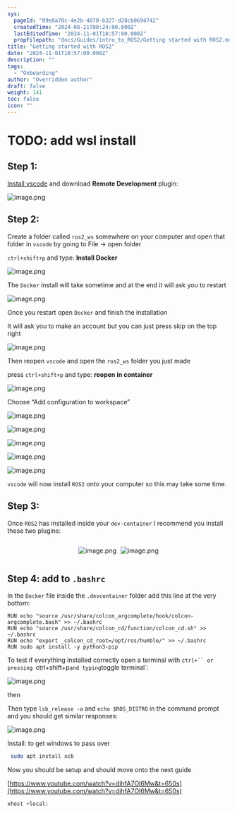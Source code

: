 ```yaml
---
sys:
  pageId: "89e0a78c-4e2b-4070-b327-d28cb0694742"
  createdTime: "2024-08-21T00:24:00.000Z"
  lastEditedTime: "2024-11-01T18:57:00.000Z"
  propFilepath: "docs/Guides/intro_to_ROS2/Getting started with ROS2.md"
title: "Getting started with ROS2"
date: "2024-11-01T18:57:00.000Z"
description: ""
tags:
  - "Onboarding"
author: "Overridden author"
draft: false
weight: 141
toc: false
icon: ""
---
```


# TODO: add wsl install

## Step 1:

[Install vscode](https://code.visualstudio.com/download) and download **Remote Development** plugin:

![image.png](https://prod-files-secure.s3.us-west-2.amazonaws.com/d518164a-d88e-44d1-a4ee-3adb3bd8bce0/efb52993-1881-4a40-b95e-6f020334f022/image.png?X-Amz-Algorithm=AWS4-HMAC-SHA256&X-Amz-Content-Sha256=UNSIGNED-PAYLOAD&X-Amz-Credential=ASIAZI2LB466UWJTJKQW%2F20250427%2Fus-west-2%2Fs3%2Faws4_request&X-Amz-Date=20250427T131547Z&X-Amz-Expires=3600&X-Amz-Security-Token=IQoJb3JpZ2luX2VjEMP%2F%2F%2F%2F%2F%2F%2F%2F%2F%2FwEaCXVzLXdlc3QtMiJIMEYCIQDWCVa%2BaMu6RRaGT9YeGSLOI1T%2BiXyaXUw%2FJEh7y9nMMQIhAJmJr9wbV2Un50tXfdua1%2FSBpWzVkJ2DvhcxnXnAO06YKv8DCFwQABoMNjM3NDIzMTgzODA1IgyjY5jc%2FbmoKEQLgPAq3AMI8ik7cVbngAlGpwRJGuiyWuFr4UrZTEp4EsZc0UtBooh1LYQOxhkr81UCAE8zJoODOU0KAXTeZFdgoYPewFs%2BE98jWgKZH7oVmqKFMQccd3TkYp%2BmSjGRzrs%2BquT79E4niFqGdB7eCunXQCjoFq167Rb08X%2FjbFMunok74hJWpOSc%2B%2BbACLMG7KX5TfJC3X%2FRNaqdUxQ8zBT1esOsHducgObx4gi4GWRrxGqjFSjMoVWAkE7vR8b5K9DbmHpUd3Z141tSHBSZyxPe8TWnNAaENjiVnre9nuQRB5ELBefPIFKDUCED%2BrkZPOdy4SqtYccLULekyMTy9kC9Q5jcEEMf%2F2ymIv0QgcyMuYzS1J9HzDgUssuFFYH3SZfbzQ9VX1LsaJk3Fvz0fjAeOaM5GToLkCbsBESw6rPGyBur3nZ2boDe7p4o6fbRVkcjRSeZDD99YIxuEfXn8e38ZIwCFjJW6tUNchEB8gPsU%2BOOY4zck0Zv3OhZZZ2%2FI2J%2BYPqWsi3yD%2FqugT4O9NBYkm6Y1ujYsFd28R%2BVqROiTF9ZJk%2BDXzYnURXJyfhBTsyx1%2Fjw053eF%2FcWcmPzSqf29b1wHF9SOTo54gKg1IWs%2Bpc3VC%2FkA9Byr3E7K4f7XCrwETD5i7jABjqkAYD8EIS0rGlpgjDHq0bi1JsEczxs%2BW9B2luS%2F0lGfYabnMRFeJoSihdXg%2FgemhSjpl9xe%2FjHHzrhIuub%2FAcHJGUNOFBP44bDhyk3ElhQY%2FduE7oaZuYOlPISjCUkh3bVPuoL6ICRo2mdEOMchy%2FOk06Jjy44rESAUAFm1QYYLYxbtE99fa36fd4X1SmCIbUUBxj9t6BhyGohhHX3Mv2KbxT98ZCz&X-Amz-Signature=e337ef83775cd9718c5d320273def79dd8e09308f68db015682efe5a12862f39&X-Amz-SignedHeaders=host&x-id=GetObject)

## Step 2:

Create a folder called `ros2_ws` somewhere on your computer and open that folder in `vscode` by going to File → open folder 

`ctrl+shift+p` and type: **Install Docker**

![image.png](https://prod-files-secure.s3.us-west-2.amazonaws.com/d518164a-d88e-44d1-a4ee-3adb3bd8bce0/2269dc0e-1cd5-47ff-bceb-c04ad9b2eab0/image.png?X-Amz-Algorithm=AWS4-HMAC-SHA256&X-Amz-Content-Sha256=UNSIGNED-PAYLOAD&X-Amz-Credential=ASIAZI2LB466UWJTJKQW%2F20250427%2Fus-west-2%2Fs3%2Faws4_request&X-Amz-Date=20250427T131547Z&X-Amz-Expires=3600&X-Amz-Security-Token=IQoJb3JpZ2luX2VjEMP%2F%2F%2F%2F%2F%2F%2F%2F%2F%2FwEaCXVzLXdlc3QtMiJIMEYCIQDWCVa%2BaMu6RRaGT9YeGSLOI1T%2BiXyaXUw%2FJEh7y9nMMQIhAJmJr9wbV2Un50tXfdua1%2FSBpWzVkJ2DvhcxnXnAO06YKv8DCFwQABoMNjM3NDIzMTgzODA1IgyjY5jc%2FbmoKEQLgPAq3AMI8ik7cVbngAlGpwRJGuiyWuFr4UrZTEp4EsZc0UtBooh1LYQOxhkr81UCAE8zJoODOU0KAXTeZFdgoYPewFs%2BE98jWgKZH7oVmqKFMQccd3TkYp%2BmSjGRzrs%2BquT79E4niFqGdB7eCunXQCjoFq167Rb08X%2FjbFMunok74hJWpOSc%2B%2BbACLMG7KX5TfJC3X%2FRNaqdUxQ8zBT1esOsHducgObx4gi4GWRrxGqjFSjMoVWAkE7vR8b5K9DbmHpUd3Z141tSHBSZyxPe8TWnNAaENjiVnre9nuQRB5ELBefPIFKDUCED%2BrkZPOdy4SqtYccLULekyMTy9kC9Q5jcEEMf%2F2ymIv0QgcyMuYzS1J9HzDgUssuFFYH3SZfbzQ9VX1LsaJk3Fvz0fjAeOaM5GToLkCbsBESw6rPGyBur3nZ2boDe7p4o6fbRVkcjRSeZDD99YIxuEfXn8e38ZIwCFjJW6tUNchEB8gPsU%2BOOY4zck0Zv3OhZZZ2%2FI2J%2BYPqWsi3yD%2FqugT4O9NBYkm6Y1ujYsFd28R%2BVqROiTF9ZJk%2BDXzYnURXJyfhBTsyx1%2Fjw053eF%2FcWcmPzSqf29b1wHF9SOTo54gKg1IWs%2Bpc3VC%2FkA9Byr3E7K4f7XCrwETD5i7jABjqkAYD8EIS0rGlpgjDHq0bi1JsEczxs%2BW9B2luS%2F0lGfYabnMRFeJoSihdXg%2FgemhSjpl9xe%2FjHHzrhIuub%2FAcHJGUNOFBP44bDhyk3ElhQY%2FduE7oaZuYOlPISjCUkh3bVPuoL6ICRo2mdEOMchy%2FOk06Jjy44rESAUAFm1QYYLYxbtE99fa36fd4X1SmCIbUUBxj9t6BhyGohhHX3Mv2KbxT98ZCz&X-Amz-Signature=6280d325303b0066395d9a0783f7ad5fa9dd8ee0178410adcbcdaaad3430d411&X-Amz-SignedHeaders=host&x-id=GetObject)

The `Docker` install will take sometime and at the end it will ask you to restart

![image.png](https://prod-files-secure.s3.us-west-2.amazonaws.com/d518164a-d88e-44d1-a4ee-3adb3bd8bce0/ed233f78-be33-4b1f-b89c-9c346c0e961e/image.png?X-Amz-Algorithm=AWS4-HMAC-SHA256&X-Amz-Content-Sha256=UNSIGNED-PAYLOAD&X-Amz-Credential=ASIAZI2LB466UWJTJKQW%2F20250427%2Fus-west-2%2Fs3%2Faws4_request&X-Amz-Date=20250427T131547Z&X-Amz-Expires=3600&X-Amz-Security-Token=IQoJb3JpZ2luX2VjEMP%2F%2F%2F%2F%2F%2F%2F%2F%2F%2FwEaCXVzLXdlc3QtMiJIMEYCIQDWCVa%2BaMu6RRaGT9YeGSLOI1T%2BiXyaXUw%2FJEh7y9nMMQIhAJmJr9wbV2Un50tXfdua1%2FSBpWzVkJ2DvhcxnXnAO06YKv8DCFwQABoMNjM3NDIzMTgzODA1IgyjY5jc%2FbmoKEQLgPAq3AMI8ik7cVbngAlGpwRJGuiyWuFr4UrZTEp4EsZc0UtBooh1LYQOxhkr81UCAE8zJoODOU0KAXTeZFdgoYPewFs%2BE98jWgKZH7oVmqKFMQccd3TkYp%2BmSjGRzrs%2BquT79E4niFqGdB7eCunXQCjoFq167Rb08X%2FjbFMunok74hJWpOSc%2B%2BbACLMG7KX5TfJC3X%2FRNaqdUxQ8zBT1esOsHducgObx4gi4GWRrxGqjFSjMoVWAkE7vR8b5K9DbmHpUd3Z141tSHBSZyxPe8TWnNAaENjiVnre9nuQRB5ELBefPIFKDUCED%2BrkZPOdy4SqtYccLULekyMTy9kC9Q5jcEEMf%2F2ymIv0QgcyMuYzS1J9HzDgUssuFFYH3SZfbzQ9VX1LsaJk3Fvz0fjAeOaM5GToLkCbsBESw6rPGyBur3nZ2boDe7p4o6fbRVkcjRSeZDD99YIxuEfXn8e38ZIwCFjJW6tUNchEB8gPsU%2BOOY4zck0Zv3OhZZZ2%2FI2J%2BYPqWsi3yD%2FqugT4O9NBYkm6Y1ujYsFd28R%2BVqROiTF9ZJk%2BDXzYnURXJyfhBTsyx1%2Fjw053eF%2FcWcmPzSqf29b1wHF9SOTo54gKg1IWs%2Bpc3VC%2FkA9Byr3E7K4f7XCrwETD5i7jABjqkAYD8EIS0rGlpgjDHq0bi1JsEczxs%2BW9B2luS%2F0lGfYabnMRFeJoSihdXg%2FgemhSjpl9xe%2FjHHzrhIuub%2FAcHJGUNOFBP44bDhyk3ElhQY%2FduE7oaZuYOlPISjCUkh3bVPuoL6ICRo2mdEOMchy%2FOk06Jjy44rESAUAFm1QYYLYxbtE99fa36fd4X1SmCIbUUBxj9t6BhyGohhHX3Mv2KbxT98ZCz&X-Amz-Signature=0b77b42fb6014d67fad59d87d0ec9a44b1033ec2440b530bf705965298313c45&X-Amz-SignedHeaders=host&x-id=GetObject)

Once you restart open `Docker` and finish the installation

It will ask you to make an account but you can just press skip on the top right

![image.png](https://prod-files-secure.s3.us-west-2.amazonaws.com/d518164a-d88e-44d1-a4ee-3adb3bd8bce0/21010ad9-1659-4fd9-9f59-9932a09b2a3d/image.png?X-Amz-Algorithm=AWS4-HMAC-SHA256&X-Amz-Content-Sha256=UNSIGNED-PAYLOAD&X-Amz-Credential=ASIAZI2LB466UWJTJKQW%2F20250427%2Fus-west-2%2Fs3%2Faws4_request&X-Amz-Date=20250427T131547Z&X-Amz-Expires=3600&X-Amz-Security-Token=IQoJb3JpZ2luX2VjEMP%2F%2F%2F%2F%2F%2F%2F%2F%2F%2FwEaCXVzLXdlc3QtMiJIMEYCIQDWCVa%2BaMu6RRaGT9YeGSLOI1T%2BiXyaXUw%2FJEh7y9nMMQIhAJmJr9wbV2Un50tXfdua1%2FSBpWzVkJ2DvhcxnXnAO06YKv8DCFwQABoMNjM3NDIzMTgzODA1IgyjY5jc%2FbmoKEQLgPAq3AMI8ik7cVbngAlGpwRJGuiyWuFr4UrZTEp4EsZc0UtBooh1LYQOxhkr81UCAE8zJoODOU0KAXTeZFdgoYPewFs%2BE98jWgKZH7oVmqKFMQccd3TkYp%2BmSjGRzrs%2BquT79E4niFqGdB7eCunXQCjoFq167Rb08X%2FjbFMunok74hJWpOSc%2B%2BbACLMG7KX5TfJC3X%2FRNaqdUxQ8zBT1esOsHducgObx4gi4GWRrxGqjFSjMoVWAkE7vR8b5K9DbmHpUd3Z141tSHBSZyxPe8TWnNAaENjiVnre9nuQRB5ELBefPIFKDUCED%2BrkZPOdy4SqtYccLULekyMTy9kC9Q5jcEEMf%2F2ymIv0QgcyMuYzS1J9HzDgUssuFFYH3SZfbzQ9VX1LsaJk3Fvz0fjAeOaM5GToLkCbsBESw6rPGyBur3nZ2boDe7p4o6fbRVkcjRSeZDD99YIxuEfXn8e38ZIwCFjJW6tUNchEB8gPsU%2BOOY4zck0Zv3OhZZZ2%2FI2J%2BYPqWsi3yD%2FqugT4O9NBYkm6Y1ujYsFd28R%2BVqROiTF9ZJk%2BDXzYnURXJyfhBTsyx1%2Fjw053eF%2FcWcmPzSqf29b1wHF9SOTo54gKg1IWs%2Bpc3VC%2FkA9Byr3E7K4f7XCrwETD5i7jABjqkAYD8EIS0rGlpgjDHq0bi1JsEczxs%2BW9B2luS%2F0lGfYabnMRFeJoSihdXg%2FgemhSjpl9xe%2FjHHzrhIuub%2FAcHJGUNOFBP44bDhyk3ElhQY%2FduE7oaZuYOlPISjCUkh3bVPuoL6ICRo2mdEOMchy%2FOk06Jjy44rESAUAFm1QYYLYxbtE99fa36fd4X1SmCIbUUBxj9t6BhyGohhHX3Mv2KbxT98ZCz&X-Amz-Signature=1d7a213bb0181011f4f7d4ef7e1be91dc612a2a1beb312a2705811f3011e087a&X-Amz-SignedHeaders=host&x-id=GetObject)

Then reopen `vscode` and open the `ros2_ws` folder you just made

press `ctrl+shift+p` and type: **reopen in container**

![image.png](https://prod-files-secure.s3.us-west-2.amazonaws.com/d518164a-d88e-44d1-a4ee-3adb3bd8bce0/4e93b8c2-41ad-488c-8095-c74205196118/image.png?X-Amz-Algorithm=AWS4-HMAC-SHA256&X-Amz-Content-Sha256=UNSIGNED-PAYLOAD&X-Amz-Credential=ASIAZI2LB466UWJTJKQW%2F20250427%2Fus-west-2%2Fs3%2Faws4_request&X-Amz-Date=20250427T131547Z&X-Amz-Expires=3600&X-Amz-Security-Token=IQoJb3JpZ2luX2VjEMP%2F%2F%2F%2F%2F%2F%2F%2F%2F%2FwEaCXVzLXdlc3QtMiJIMEYCIQDWCVa%2BaMu6RRaGT9YeGSLOI1T%2BiXyaXUw%2FJEh7y9nMMQIhAJmJr9wbV2Un50tXfdua1%2FSBpWzVkJ2DvhcxnXnAO06YKv8DCFwQABoMNjM3NDIzMTgzODA1IgyjY5jc%2FbmoKEQLgPAq3AMI8ik7cVbngAlGpwRJGuiyWuFr4UrZTEp4EsZc0UtBooh1LYQOxhkr81UCAE8zJoODOU0KAXTeZFdgoYPewFs%2BE98jWgKZH7oVmqKFMQccd3TkYp%2BmSjGRzrs%2BquT79E4niFqGdB7eCunXQCjoFq167Rb08X%2FjbFMunok74hJWpOSc%2B%2BbACLMG7KX5TfJC3X%2FRNaqdUxQ8zBT1esOsHducgObx4gi4GWRrxGqjFSjMoVWAkE7vR8b5K9DbmHpUd3Z141tSHBSZyxPe8TWnNAaENjiVnre9nuQRB5ELBefPIFKDUCED%2BrkZPOdy4SqtYccLULekyMTy9kC9Q5jcEEMf%2F2ymIv0QgcyMuYzS1J9HzDgUssuFFYH3SZfbzQ9VX1LsaJk3Fvz0fjAeOaM5GToLkCbsBESw6rPGyBur3nZ2boDe7p4o6fbRVkcjRSeZDD99YIxuEfXn8e38ZIwCFjJW6tUNchEB8gPsU%2BOOY4zck0Zv3OhZZZ2%2FI2J%2BYPqWsi3yD%2FqugT4O9NBYkm6Y1ujYsFd28R%2BVqROiTF9ZJk%2BDXzYnURXJyfhBTsyx1%2Fjw053eF%2FcWcmPzSqf29b1wHF9SOTo54gKg1IWs%2Bpc3VC%2FkA9Byr3E7K4f7XCrwETD5i7jABjqkAYD8EIS0rGlpgjDHq0bi1JsEczxs%2BW9B2luS%2F0lGfYabnMRFeJoSihdXg%2FgemhSjpl9xe%2FjHHzrhIuub%2FAcHJGUNOFBP44bDhyk3ElhQY%2FduE7oaZuYOlPISjCUkh3bVPuoL6ICRo2mdEOMchy%2FOk06Jjy44rESAUAFm1QYYLYxbtE99fa36fd4X1SmCIbUUBxj9t6BhyGohhHX3Mv2KbxT98ZCz&X-Amz-Signature=8ef6fd105b9cdc377364530b73296828caac000bd15b88c900e1a01e4e6d950c&X-Amz-SignedHeaders=host&x-id=GetObject)

Choose “Add configuration to workspace”

![image.png](https://prod-files-secure.s3.us-west-2.amazonaws.com/d518164a-d88e-44d1-a4ee-3adb3bd8bce0/9560b282-5060-4989-ba37-97e7b2c22476/image.png?X-Amz-Algorithm=AWS4-HMAC-SHA256&X-Amz-Content-Sha256=UNSIGNED-PAYLOAD&X-Amz-Credential=ASIAZI2LB466UWJTJKQW%2F20250427%2Fus-west-2%2Fs3%2Faws4_request&X-Amz-Date=20250427T131547Z&X-Amz-Expires=3600&X-Amz-Security-Token=IQoJb3JpZ2luX2VjEMP%2F%2F%2F%2F%2F%2F%2F%2F%2F%2FwEaCXVzLXdlc3QtMiJIMEYCIQDWCVa%2BaMu6RRaGT9YeGSLOI1T%2BiXyaXUw%2FJEh7y9nMMQIhAJmJr9wbV2Un50tXfdua1%2FSBpWzVkJ2DvhcxnXnAO06YKv8DCFwQABoMNjM3NDIzMTgzODA1IgyjY5jc%2FbmoKEQLgPAq3AMI8ik7cVbngAlGpwRJGuiyWuFr4UrZTEp4EsZc0UtBooh1LYQOxhkr81UCAE8zJoODOU0KAXTeZFdgoYPewFs%2BE98jWgKZH7oVmqKFMQccd3TkYp%2BmSjGRzrs%2BquT79E4niFqGdB7eCunXQCjoFq167Rb08X%2FjbFMunok74hJWpOSc%2B%2BbACLMG7KX5TfJC3X%2FRNaqdUxQ8zBT1esOsHducgObx4gi4GWRrxGqjFSjMoVWAkE7vR8b5K9DbmHpUd3Z141tSHBSZyxPe8TWnNAaENjiVnre9nuQRB5ELBefPIFKDUCED%2BrkZPOdy4SqtYccLULekyMTy9kC9Q5jcEEMf%2F2ymIv0QgcyMuYzS1J9HzDgUssuFFYH3SZfbzQ9VX1LsaJk3Fvz0fjAeOaM5GToLkCbsBESw6rPGyBur3nZ2boDe7p4o6fbRVkcjRSeZDD99YIxuEfXn8e38ZIwCFjJW6tUNchEB8gPsU%2BOOY4zck0Zv3OhZZZ2%2FI2J%2BYPqWsi3yD%2FqugT4O9NBYkm6Y1ujYsFd28R%2BVqROiTF9ZJk%2BDXzYnURXJyfhBTsyx1%2Fjw053eF%2FcWcmPzSqf29b1wHF9SOTo54gKg1IWs%2Bpc3VC%2FkA9Byr3E7K4f7XCrwETD5i7jABjqkAYD8EIS0rGlpgjDHq0bi1JsEczxs%2BW9B2luS%2F0lGfYabnMRFeJoSihdXg%2FgemhSjpl9xe%2FjHHzrhIuub%2FAcHJGUNOFBP44bDhyk3ElhQY%2FduE7oaZuYOlPISjCUkh3bVPuoL6ICRo2mdEOMchy%2FOk06Jjy44rESAUAFm1QYYLYxbtE99fa36fd4X1SmCIbUUBxj9t6BhyGohhHX3Mv2KbxT98ZCz&X-Amz-Signature=008bad4c1f2730a02193a4dd838f4fdbede9e4af40464d1a6872c8ade6729133&X-Amz-SignedHeaders=host&x-id=GetObject)

![image.png](https://prod-files-secure.s3.us-west-2.amazonaws.com/d518164a-d88e-44d1-a4ee-3adb3bd8bce0/2ee63f81-886b-48e8-a553-dc6e5eac99e4/image.png?X-Amz-Algorithm=AWS4-HMAC-SHA256&X-Amz-Content-Sha256=UNSIGNED-PAYLOAD&X-Amz-Credential=ASIAZI2LB466UWJTJKQW%2F20250427%2Fus-west-2%2Fs3%2Faws4_request&X-Amz-Date=20250427T131547Z&X-Amz-Expires=3600&X-Amz-Security-Token=IQoJb3JpZ2luX2VjEMP%2F%2F%2F%2F%2F%2F%2F%2F%2F%2FwEaCXVzLXdlc3QtMiJIMEYCIQDWCVa%2BaMu6RRaGT9YeGSLOI1T%2BiXyaXUw%2FJEh7y9nMMQIhAJmJr9wbV2Un50tXfdua1%2FSBpWzVkJ2DvhcxnXnAO06YKv8DCFwQABoMNjM3NDIzMTgzODA1IgyjY5jc%2FbmoKEQLgPAq3AMI8ik7cVbngAlGpwRJGuiyWuFr4UrZTEp4EsZc0UtBooh1LYQOxhkr81UCAE8zJoODOU0KAXTeZFdgoYPewFs%2BE98jWgKZH7oVmqKFMQccd3TkYp%2BmSjGRzrs%2BquT79E4niFqGdB7eCunXQCjoFq167Rb08X%2FjbFMunok74hJWpOSc%2B%2BbACLMG7KX5TfJC3X%2FRNaqdUxQ8zBT1esOsHducgObx4gi4GWRrxGqjFSjMoVWAkE7vR8b5K9DbmHpUd3Z141tSHBSZyxPe8TWnNAaENjiVnre9nuQRB5ELBefPIFKDUCED%2BrkZPOdy4SqtYccLULekyMTy9kC9Q5jcEEMf%2F2ymIv0QgcyMuYzS1J9HzDgUssuFFYH3SZfbzQ9VX1LsaJk3Fvz0fjAeOaM5GToLkCbsBESw6rPGyBur3nZ2boDe7p4o6fbRVkcjRSeZDD99YIxuEfXn8e38ZIwCFjJW6tUNchEB8gPsU%2BOOY4zck0Zv3OhZZZ2%2FI2J%2BYPqWsi3yD%2FqugT4O9NBYkm6Y1ujYsFd28R%2BVqROiTF9ZJk%2BDXzYnURXJyfhBTsyx1%2Fjw053eF%2FcWcmPzSqf29b1wHF9SOTo54gKg1IWs%2Bpc3VC%2FkA9Byr3E7K4f7XCrwETD5i7jABjqkAYD8EIS0rGlpgjDHq0bi1JsEczxs%2BW9B2luS%2F0lGfYabnMRFeJoSihdXg%2FgemhSjpl9xe%2FjHHzrhIuub%2FAcHJGUNOFBP44bDhyk3ElhQY%2FduE7oaZuYOlPISjCUkh3bVPuoL6ICRo2mdEOMchy%2FOk06Jjy44rESAUAFm1QYYLYxbtE99fa36fd4X1SmCIbUUBxj9t6BhyGohhHX3Mv2KbxT98ZCz&X-Amz-Signature=394d1e84e981d96eb82e44de59f3b1de0778acb271b5cc80f0a97a20276a12ee&X-Amz-SignedHeaders=host&x-id=GetObject)

![image.png](https://prod-files-secure.s3.us-west-2.amazonaws.com/d518164a-d88e-44d1-a4ee-3adb3bd8bce0/ae1580b2-b048-407e-aed9-b584224a7a04/image.png?X-Amz-Algorithm=AWS4-HMAC-SHA256&X-Amz-Content-Sha256=UNSIGNED-PAYLOAD&X-Amz-Credential=ASIAZI2LB466UWJTJKQW%2F20250427%2Fus-west-2%2Fs3%2Faws4_request&X-Amz-Date=20250427T131547Z&X-Amz-Expires=3600&X-Amz-Security-Token=IQoJb3JpZ2luX2VjEMP%2F%2F%2F%2F%2F%2F%2F%2F%2F%2FwEaCXVzLXdlc3QtMiJIMEYCIQDWCVa%2BaMu6RRaGT9YeGSLOI1T%2BiXyaXUw%2FJEh7y9nMMQIhAJmJr9wbV2Un50tXfdua1%2FSBpWzVkJ2DvhcxnXnAO06YKv8DCFwQABoMNjM3NDIzMTgzODA1IgyjY5jc%2FbmoKEQLgPAq3AMI8ik7cVbngAlGpwRJGuiyWuFr4UrZTEp4EsZc0UtBooh1LYQOxhkr81UCAE8zJoODOU0KAXTeZFdgoYPewFs%2BE98jWgKZH7oVmqKFMQccd3TkYp%2BmSjGRzrs%2BquT79E4niFqGdB7eCunXQCjoFq167Rb08X%2FjbFMunok74hJWpOSc%2B%2BbACLMG7KX5TfJC3X%2FRNaqdUxQ8zBT1esOsHducgObx4gi4GWRrxGqjFSjMoVWAkE7vR8b5K9DbmHpUd3Z141tSHBSZyxPe8TWnNAaENjiVnre9nuQRB5ELBefPIFKDUCED%2BrkZPOdy4SqtYccLULekyMTy9kC9Q5jcEEMf%2F2ymIv0QgcyMuYzS1J9HzDgUssuFFYH3SZfbzQ9VX1LsaJk3Fvz0fjAeOaM5GToLkCbsBESw6rPGyBur3nZ2boDe7p4o6fbRVkcjRSeZDD99YIxuEfXn8e38ZIwCFjJW6tUNchEB8gPsU%2BOOY4zck0Zv3OhZZZ2%2FI2J%2BYPqWsi3yD%2FqugT4O9NBYkm6Y1ujYsFd28R%2BVqROiTF9ZJk%2BDXzYnURXJyfhBTsyx1%2Fjw053eF%2FcWcmPzSqf29b1wHF9SOTo54gKg1IWs%2Bpc3VC%2FkA9Byr3E7K4f7XCrwETD5i7jABjqkAYD8EIS0rGlpgjDHq0bi1JsEczxs%2BW9B2luS%2F0lGfYabnMRFeJoSihdXg%2FgemhSjpl9xe%2FjHHzrhIuub%2FAcHJGUNOFBP44bDhyk3ElhQY%2FduE7oaZuYOlPISjCUkh3bVPuoL6ICRo2mdEOMchy%2FOk06Jjy44rESAUAFm1QYYLYxbtE99fa36fd4X1SmCIbUUBxj9t6BhyGohhHX3Mv2KbxT98ZCz&X-Amz-Signature=eb6215fdd01f87df070f0e591a205470c416e388ff3fe541290c2633c85d4d34&X-Amz-SignedHeaders=host&x-id=GetObject)

![image.png](https://prod-files-secure.s3.us-west-2.amazonaws.com/d518164a-d88e-44d1-a4ee-3adb3bd8bce0/53255b28-f75e-430f-b9e3-c0ac8577e42b/image.png?X-Amz-Algorithm=AWS4-HMAC-SHA256&X-Amz-Content-Sha256=UNSIGNED-PAYLOAD&X-Amz-Credential=ASIAZI2LB466UWJTJKQW%2F20250427%2Fus-west-2%2Fs3%2Faws4_request&X-Amz-Date=20250427T131547Z&X-Amz-Expires=3600&X-Amz-Security-Token=IQoJb3JpZ2luX2VjEMP%2F%2F%2F%2F%2F%2F%2F%2F%2F%2FwEaCXVzLXdlc3QtMiJIMEYCIQDWCVa%2BaMu6RRaGT9YeGSLOI1T%2BiXyaXUw%2FJEh7y9nMMQIhAJmJr9wbV2Un50tXfdua1%2FSBpWzVkJ2DvhcxnXnAO06YKv8DCFwQABoMNjM3NDIzMTgzODA1IgyjY5jc%2FbmoKEQLgPAq3AMI8ik7cVbngAlGpwRJGuiyWuFr4UrZTEp4EsZc0UtBooh1LYQOxhkr81UCAE8zJoODOU0KAXTeZFdgoYPewFs%2BE98jWgKZH7oVmqKFMQccd3TkYp%2BmSjGRzrs%2BquT79E4niFqGdB7eCunXQCjoFq167Rb08X%2FjbFMunok74hJWpOSc%2B%2BbACLMG7KX5TfJC3X%2FRNaqdUxQ8zBT1esOsHducgObx4gi4GWRrxGqjFSjMoVWAkE7vR8b5K9DbmHpUd3Z141tSHBSZyxPe8TWnNAaENjiVnre9nuQRB5ELBefPIFKDUCED%2BrkZPOdy4SqtYccLULekyMTy9kC9Q5jcEEMf%2F2ymIv0QgcyMuYzS1J9HzDgUssuFFYH3SZfbzQ9VX1LsaJk3Fvz0fjAeOaM5GToLkCbsBESw6rPGyBur3nZ2boDe7p4o6fbRVkcjRSeZDD99YIxuEfXn8e38ZIwCFjJW6tUNchEB8gPsU%2BOOY4zck0Zv3OhZZZ2%2FI2J%2BYPqWsi3yD%2FqugT4O9NBYkm6Y1ujYsFd28R%2BVqROiTF9ZJk%2BDXzYnURXJyfhBTsyx1%2Fjw053eF%2FcWcmPzSqf29b1wHF9SOTo54gKg1IWs%2Bpc3VC%2FkA9Byr3E7K4f7XCrwETD5i7jABjqkAYD8EIS0rGlpgjDHq0bi1JsEczxs%2BW9B2luS%2F0lGfYabnMRFeJoSihdXg%2FgemhSjpl9xe%2FjHHzrhIuub%2FAcHJGUNOFBP44bDhyk3ElhQY%2FduE7oaZuYOlPISjCUkh3bVPuoL6ICRo2mdEOMchy%2FOk06Jjy44rESAUAFm1QYYLYxbtE99fa36fd4X1SmCIbUUBxj9t6BhyGohhHX3Mv2KbxT98ZCz&X-Amz-Signature=87d94bbc85fa94301aea3efa0c59f151b79eb5704ebb4605a778d2e9034a906c&X-Amz-SignedHeaders=host&x-id=GetObject)

![image.png](https://prod-files-secure.s3.us-west-2.amazonaws.com/d518164a-d88e-44d1-a4ee-3adb3bd8bce0/7c562767-5af9-4ffb-97d1-327bcdf4ee00/image.png?X-Amz-Algorithm=AWS4-HMAC-SHA256&X-Amz-Content-Sha256=UNSIGNED-PAYLOAD&X-Amz-Credential=ASIAZI2LB466UWJTJKQW%2F20250427%2Fus-west-2%2Fs3%2Faws4_request&X-Amz-Date=20250427T131547Z&X-Amz-Expires=3600&X-Amz-Security-Token=IQoJb3JpZ2luX2VjEMP%2F%2F%2F%2F%2F%2F%2F%2F%2F%2FwEaCXVzLXdlc3QtMiJIMEYCIQDWCVa%2BaMu6RRaGT9YeGSLOI1T%2BiXyaXUw%2FJEh7y9nMMQIhAJmJr9wbV2Un50tXfdua1%2FSBpWzVkJ2DvhcxnXnAO06YKv8DCFwQABoMNjM3NDIzMTgzODA1IgyjY5jc%2FbmoKEQLgPAq3AMI8ik7cVbngAlGpwRJGuiyWuFr4UrZTEp4EsZc0UtBooh1LYQOxhkr81UCAE8zJoODOU0KAXTeZFdgoYPewFs%2BE98jWgKZH7oVmqKFMQccd3TkYp%2BmSjGRzrs%2BquT79E4niFqGdB7eCunXQCjoFq167Rb08X%2FjbFMunok74hJWpOSc%2B%2BbACLMG7KX5TfJC3X%2FRNaqdUxQ8zBT1esOsHducgObx4gi4GWRrxGqjFSjMoVWAkE7vR8b5K9DbmHpUd3Z141tSHBSZyxPe8TWnNAaENjiVnre9nuQRB5ELBefPIFKDUCED%2BrkZPOdy4SqtYccLULekyMTy9kC9Q5jcEEMf%2F2ymIv0QgcyMuYzS1J9HzDgUssuFFYH3SZfbzQ9VX1LsaJk3Fvz0fjAeOaM5GToLkCbsBESw6rPGyBur3nZ2boDe7p4o6fbRVkcjRSeZDD99YIxuEfXn8e38ZIwCFjJW6tUNchEB8gPsU%2BOOY4zck0Zv3OhZZZ2%2FI2J%2BYPqWsi3yD%2FqugT4O9NBYkm6Y1ujYsFd28R%2BVqROiTF9ZJk%2BDXzYnURXJyfhBTsyx1%2Fjw053eF%2FcWcmPzSqf29b1wHF9SOTo54gKg1IWs%2Bpc3VC%2FkA9Byr3E7K4f7XCrwETD5i7jABjqkAYD8EIS0rGlpgjDHq0bi1JsEczxs%2BW9B2luS%2F0lGfYabnMRFeJoSihdXg%2FgemhSjpl9xe%2FjHHzrhIuub%2FAcHJGUNOFBP44bDhyk3ElhQY%2FduE7oaZuYOlPISjCUkh3bVPuoL6ICRo2mdEOMchy%2FOk06Jjy44rESAUAFm1QYYLYxbtE99fa36fd4X1SmCIbUUBxj9t6BhyGohhHX3Mv2KbxT98ZCz&X-Amz-Signature=21044d309954826c31b42ce26c050ed9cb9eb0d24e9ce156328d983aca9bea71&X-Amz-SignedHeaders=host&x-id=GetObject)

`vscode` will now install `ROS2` onto your computer so this may take some time.

## Step 3:

Once `ROS2` has installed inside your `dev-container` I recommend you install these two plugins:

<div style="display: flex;flex-direction: row; column-gap:10px; max-width: 630px;justify-content: center;">
<div>

![image.png](https://prod-files-secure.s3.us-west-2.amazonaws.com/d518164a-d88e-44d1-a4ee-3adb3bd8bce0/3fc3d550-5a54-4ba1-ba6b-faa01cdb7369/image.png?X-Amz-Algorithm=AWS4-HMAC-SHA256&X-Amz-Content-Sha256=UNSIGNED-PAYLOAD&X-Amz-Credential=ASIAZI2LB466433TVEFU%2F20250427%2Fus-west-2%2Fs3%2Faws4_request&X-Amz-Date=20250427T131548Z&X-Amz-Expires=3600&X-Amz-Security-Token=IQoJb3JpZ2luX2VjEMP%2F%2F%2F%2F%2F%2F%2F%2F%2F%2FwEaCXVzLXdlc3QtMiJGMEQCIFVscJ3%2FJbQmDceX1H67uXj%2BGTBZMOojUJs4lGfgOiOjAiBDi%2BqMh%2FZJOH1h%2Bth%2BnvUtyBZumnSPei5VT6MjNsuW7Sr%2FAwhbEAAaDDYzNzQyMzE4MzgwNSIM5a3lRYWBbUpKJaaOKtwDHSAcLDltWre5FMNOvTvfmBKYLAVouQBVlPG9%2BA9MR01%2B5GmFHO93o8p5TBomk4adblVldUeVB%2F3nUNei%2BkxezrQ3rQr4MYPEOl0qfUl6S62dzH4eMRCV7bg%2Bk6anSA84mp89yeZ7Rd8llsnf%2B8K8GpckjlFXIE8CUqZmtBkl50C3%2FJYzsAR4n9EZno1Dz4NNW274yygfF%2FILZuDnXaC5e2fRCu67E2YErlt%2BMS%2BlL7TwBEqj3qG%2FG9gR2cCsCbE66%2FrrbwfI2rT2ksvhtNPXOzNYkS3oFfHSbzbbGfLvPuuANDU4ZUJwC4UxZvhuRpgyRyNiXthaToHOBio3TGwIsJlYkTavYJBNYtw3sL43l%2B0LGS1HvusARUTDLLgSMAfsOsjdYZ6X93HBeoWpzCX2f5BMQofOPkYmqazUuKPtlxNA3OsH8jNTDUjiV%2BzIij97WKgj8ZiPca5EhOW%2FpKB0cKs%2FVXtCs%2B2QH0%2FnwcorQ5BrL%2FrKdwBxH5b5U8MzLpFDDFtXoIaNkVs5DN%2F1Kke4hvIvt6%2F0yKcw8SqfMSNnbVV9EwoC3F3QL%2FLVMpbGvmFrI6lx9f1SOK8J6bgH5QhG7GMapVe5qptya61cpBsAcCYcZolZAMsrY23FaBkw%2BIu4wAY6pgEpPosybLybYvToHk20eTrTtg5zyk1GWfebR%2FaAmQqMSrT6HEci3KbIJMHjQJpUPkbiCbPmVNeeVvi6zgfHT4ZD8FMCvrbuN1gVns0kRLxkA98JOdje8aPrv4ZlYNIEky7pn%2BOTHE4jThWuqdQBd4K7Vvwp%2FcP1vnqKJcRU%2FAbXrFoHoVU2%2BeAIsD65rgOEzGZGaCfbzbs2u%2FA85k7bfZ%2BuuHzFvU%2F%2F&X-Amz-Signature=a5a32bea935a459335ab1375a55137be560fb6fc9726e0d873c20de68d7ed9f4&X-Amz-SignedHeaders=host&x-id=GetObject)

</div>
<div>

![image.png](https://prod-files-secure.s3.us-west-2.amazonaws.com/d518164a-d88e-44d1-a4ee-3adb3bd8bce0/d994cc66-13c2-4093-a5a3-f84cf4601a82/image.png?X-Amz-Algorithm=AWS4-HMAC-SHA256&X-Amz-Content-Sha256=UNSIGNED-PAYLOAD&X-Amz-Credential=ASIAZI2LB4662FCFWDON%2F20250427%2Fus-west-2%2Fs3%2Faws4_request&X-Amz-Date=20250427T131550Z&X-Amz-Expires=3600&X-Amz-Security-Token=IQoJb3JpZ2luX2VjEMT%2F%2F%2F%2F%2F%2F%2F%2F%2F%2FwEaCXVzLXdlc3QtMiJGMEQCIEFbLQQ7jyUFGlhR%2F4UoOB4IkaPF1G5XstqlX4AzPZ3DAiAaX2xJlbNOCJfp52NwLVxoMqBXLX6BQ8Ql6fGnLidn9ir%2FAwhdEAAaDDYzNzQyMzE4MzgwNSIM8O%2FoPbAIqYapN26hKtwDAxhEnqkNGTubyP4RIwPwHO7llIyrTpCJL2tg5itY396uGigNjrT3Nlm3zMU5X7RSy%2FkRbRpwNSJYWp72wo1jplgkxLTenTxB6q%2Fp6bY8t5J7XkcFuFrZPEADxJgB0Adva1MO4OePJ52G2CDoxr0ILeXP7N9X18jhfSKBwj4VK2Ligr%2FDdJqHzJj4DGW6xOqBy19R6b3h2CBqjuL%2Fz%2FcWV6h3TnsU6KD3Qp5p49mUnbz1gLePU5dNSi2NkIo0tMvh7dTQNmraPCRJl6ZTCnvZegycn%2F6bJHq7wqdNMaKRTO17R24eeOj5RHKdKiieKhDITMaighUn6rhXUDC3Z%2Bc8QXUYqeNBJduFUS17ozIx%2BFD6XB7c2y8cQI2r0h21uXcPNNyp09nYtWkG40HkRTQBiCt1s0pgKzwJYIWDRFfdV%2BvB7q1%2FdPASz6GrQXplTKWvmy7gRsKbsj%2FPR5yraGNlbcAYmsCA2ev8vxnwJZxVMBUqTM2bFzH25ywEWpWkVaUj5lewPHn8fpyAeD38S63TEZnUKSVRney63DWVKtW%2F0nC2JXjk6kmGFYXy7PHTl7SXp%2BMyVwn0KMPLUSHasE%2BqgyTutcaCKcMiuZhGtfkGsKcpRqJFg9UFr1njGcwwxa64wAY6pgGbXJW4dzXrgOuofuiyTOZYf8a0TdOy1dLRnKvMrCk1Lta8qqeBocD5N%2FgYtc5SdyJQf9w%2FFvgKYbQR%2FPCyNEXdK%2F3moif%2BIizjf4T%2Brxm%2B%2BkMx4gx2nPr6SDLRx2qUT3JoPhlpGd6I%2BfaqXBMTtQaLoDxAupITJujOpW5B3R9J9b1aai9LUjUZhIdI6qA%2FK07AfdfLRTax9AJAbTelbZN1y0SZwsw7&X-Amz-Signature=941336f6564ecf3bd3fabdc2e8b7fb291b7fa42ff1ade06183bc70d74dec8b40&X-Amz-SignedHeaders=host&x-id=GetObject)

</div>
</div>

## Step 4: add to `.bashrc`

In the `Docker` file inside the `.devcontainer` folder add this line at the very bottom: 

```docker
RUN echo "source /usr/share/colcon_argcomplete/hook/colcon-argcomplete.bash" >> ~/.bashrc
RUN echo "source /usr/share/colcon_cd/function/colcon_cd.sh" >> ~/.bashrc
RUN echo "export _colcon_cd_root=/opt/ros/humble/" >> ~/.bashrc
RUN sudo apt install -y python3-pip 
```

To test if everything installed correctly open a terminal with `ctrl+`` or pressing `ctrl+shift+p` and typing `toggle terminal`:

![image.png](https://prod-files-secure.s3.us-west-2.amazonaws.com/d518164a-d88e-44d1-a4ee-3adb3bd8bce0/6a4943d8-b04e-4c02-9a58-775f3384d1a5/image.png?X-Amz-Algorithm=AWS4-HMAC-SHA256&X-Amz-Content-Sha256=UNSIGNED-PAYLOAD&X-Amz-Credential=ASIAZI2LB466UWJTJKQW%2F20250427%2Fus-west-2%2Fs3%2Faws4_request&X-Amz-Date=20250427T131547Z&X-Amz-Expires=3600&X-Amz-Security-Token=IQoJb3JpZ2luX2VjEMP%2F%2F%2F%2F%2F%2F%2F%2F%2F%2FwEaCXVzLXdlc3QtMiJIMEYCIQDWCVa%2BaMu6RRaGT9YeGSLOI1T%2BiXyaXUw%2FJEh7y9nMMQIhAJmJr9wbV2Un50tXfdua1%2FSBpWzVkJ2DvhcxnXnAO06YKv8DCFwQABoMNjM3NDIzMTgzODA1IgyjY5jc%2FbmoKEQLgPAq3AMI8ik7cVbngAlGpwRJGuiyWuFr4UrZTEp4EsZc0UtBooh1LYQOxhkr81UCAE8zJoODOU0KAXTeZFdgoYPewFs%2BE98jWgKZH7oVmqKFMQccd3TkYp%2BmSjGRzrs%2BquT79E4niFqGdB7eCunXQCjoFq167Rb08X%2FjbFMunok74hJWpOSc%2B%2BbACLMG7KX5TfJC3X%2FRNaqdUxQ8zBT1esOsHducgObx4gi4GWRrxGqjFSjMoVWAkE7vR8b5K9DbmHpUd3Z141tSHBSZyxPe8TWnNAaENjiVnre9nuQRB5ELBefPIFKDUCED%2BrkZPOdy4SqtYccLULekyMTy9kC9Q5jcEEMf%2F2ymIv0QgcyMuYzS1J9HzDgUssuFFYH3SZfbzQ9VX1LsaJk3Fvz0fjAeOaM5GToLkCbsBESw6rPGyBur3nZ2boDe7p4o6fbRVkcjRSeZDD99YIxuEfXn8e38ZIwCFjJW6tUNchEB8gPsU%2BOOY4zck0Zv3OhZZZ2%2FI2J%2BYPqWsi3yD%2FqugT4O9NBYkm6Y1ujYsFd28R%2BVqROiTF9ZJk%2BDXzYnURXJyfhBTsyx1%2Fjw053eF%2FcWcmPzSqf29b1wHF9SOTo54gKg1IWs%2Bpc3VC%2FkA9Byr3E7K4f7XCrwETD5i7jABjqkAYD8EIS0rGlpgjDHq0bi1JsEczxs%2BW9B2luS%2F0lGfYabnMRFeJoSihdXg%2FgemhSjpl9xe%2FjHHzrhIuub%2FAcHJGUNOFBP44bDhyk3ElhQY%2FduE7oaZuYOlPISjCUkh3bVPuoL6ICRo2mdEOMchy%2FOk06Jjy44rESAUAFm1QYYLYxbtE99fa36fd4X1SmCIbUUBxj9t6BhyGohhHX3Mv2KbxT98ZCz&X-Amz-Signature=85644b4732b9e47bd8c2aeffd1eaf3f230e13bbe1eab1349634e9175be6e6a36&X-Amz-SignedHeaders=host&x-id=GetObject)

then 

Then type `lsb_release -a` and `echo $ROS_DISTRO` in the command prompt and you should get similar responses:

![image.png](https://prod-files-secure.s3.us-west-2.amazonaws.com/d518164a-d88e-44d1-a4ee-3adb3bd8bce0/3e635dec-a805-4e85-8b9e-d000e5b71a4e/image.png?X-Amz-Algorithm=AWS4-HMAC-SHA256&X-Amz-Content-Sha256=UNSIGNED-PAYLOAD&X-Amz-Credential=ASIAZI2LB466UWJTJKQW%2F20250427%2Fus-west-2%2Fs3%2Faws4_request&X-Amz-Date=20250427T131547Z&X-Amz-Expires=3600&X-Amz-Security-Token=IQoJb3JpZ2luX2VjEMP%2F%2F%2F%2F%2F%2F%2F%2F%2F%2FwEaCXVzLXdlc3QtMiJIMEYCIQDWCVa%2BaMu6RRaGT9YeGSLOI1T%2BiXyaXUw%2FJEh7y9nMMQIhAJmJr9wbV2Un50tXfdua1%2FSBpWzVkJ2DvhcxnXnAO06YKv8DCFwQABoMNjM3NDIzMTgzODA1IgyjY5jc%2FbmoKEQLgPAq3AMI8ik7cVbngAlGpwRJGuiyWuFr4UrZTEp4EsZc0UtBooh1LYQOxhkr81UCAE8zJoODOU0KAXTeZFdgoYPewFs%2BE98jWgKZH7oVmqKFMQccd3TkYp%2BmSjGRzrs%2BquT79E4niFqGdB7eCunXQCjoFq167Rb08X%2FjbFMunok74hJWpOSc%2B%2BbACLMG7KX5TfJC3X%2FRNaqdUxQ8zBT1esOsHducgObx4gi4GWRrxGqjFSjMoVWAkE7vR8b5K9DbmHpUd3Z141tSHBSZyxPe8TWnNAaENjiVnre9nuQRB5ELBefPIFKDUCED%2BrkZPOdy4SqtYccLULekyMTy9kC9Q5jcEEMf%2F2ymIv0QgcyMuYzS1J9HzDgUssuFFYH3SZfbzQ9VX1LsaJk3Fvz0fjAeOaM5GToLkCbsBESw6rPGyBur3nZ2boDe7p4o6fbRVkcjRSeZDD99YIxuEfXn8e38ZIwCFjJW6tUNchEB8gPsU%2BOOY4zck0Zv3OhZZZ2%2FI2J%2BYPqWsi3yD%2FqugT4O9NBYkm6Y1ujYsFd28R%2BVqROiTF9ZJk%2BDXzYnURXJyfhBTsyx1%2Fjw053eF%2FcWcmPzSqf29b1wHF9SOTo54gKg1IWs%2Bpc3VC%2FkA9Byr3E7K4f7XCrwETD5i7jABjqkAYD8EIS0rGlpgjDHq0bi1JsEczxs%2BW9B2luS%2F0lGfYabnMRFeJoSihdXg%2FgemhSjpl9xe%2FjHHzrhIuub%2FAcHJGUNOFBP44bDhyk3ElhQY%2FduE7oaZuYOlPISjCUkh3bVPuoL6ICRo2mdEOMchy%2FOk06Jjy44rESAUAFm1QYYLYxbtE99fa36fd4X1SmCIbUUBxj9t6BhyGohhHX3Mv2KbxT98ZCz&X-Amz-Signature=445db37b8a8bc00c2dedaa00ea7ba62aac341e3338f735c68a6938ae089c11f2&X-Amz-SignedHeaders=host&x-id=GetObject)

Install:  to get windows to pass over

```bash
 sudo apt install xcb
```

Now you should be setup and should move onto the next guide 

[https://www.youtube.com/watch?v=dihfA7Ol6Mw&t=650s](https://www.youtube.com/watch?v=dihfA7Ol6Mw&t=650s)

```python
xhost +local:
```
